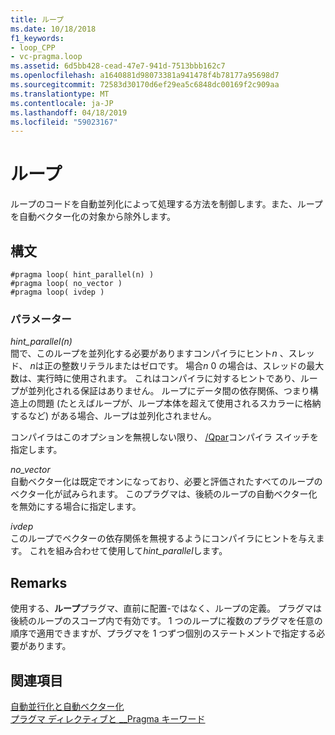 ```yaml
---
title: ループ
ms.date: 10/18/2018
f1_keywords:
- loop_CPP
- vc-pragma.loop
ms.assetid: 6d5bb428-cead-47e7-941d-7513bbb162c7
ms.openlocfilehash: a1640881d98073381a941478f4b78177a95698d7
ms.sourcegitcommit: 72583d30170d6ef29ea5c6848dc00169f2c909aa
ms.translationtype: MT
ms.contentlocale: ja-JP
ms.lasthandoff: 04/18/2019
ms.locfileid: "59023167"
---
```

# <a name="loop"></a>ループ

ループのコードを自動並列化によって処理する方法を制御します。また、ループを自動ベクター化の対象から除外します。

## <a name="syntax"></a>構文

```
#pragma loop( hint_parallel(n) )
#pragma loop( no_vector )
#pragma loop( ivdep )
```

### <a name="parameters"></a>パラメーター

*hint_parallel(n)*<br/>
間で、このループを並列化する必要がありますコンパイラにヒント*n* 、スレッド、 *n*は正の整数リテラルまたはゼロです。 場合*n* 0 の場合は、スレッドの最大数は、実行時に使用されます。 これはコンパイラに対するヒントであり、ループが並列化される保証はありません。 ループにデータ間の依存関係、つまり構造上の問題 (たとえばループが、ループ本体を超えて使用されるスカラーに格納するなど) がある場合、ループは並列化されません。

コンパイラはこのオプションを無視しない限り、 [/Qpar](../build/reference/qpar-auto-parallelizer.md)コンパイラ スイッチを指定します。

*no_vector*<br/>
自動ベクター化は既定でオンになっており、必要と評価されたすべてのループのベクター化が試みられます。 このプラグマは、後続のループの自動ベクター化を無効にする場合に指定します。

*ivdep*<br/>
このループでベクターの依存関係を無視するようにコンパイラにヒントを与えます。 これを組み合わせて使用して*hint_parallel*します。

## <a name="remarks"></a>Remarks

使用する、**ループ**プラグマ、直前に配置-ではなく、ループの定義。 プラグマは後続のループのスコープ内で有効です。 1 つのループに複数のプラグマを任意の順序で適用できますが、プラグマを 1 つずつ個別のステートメントで指定する必要があります。

## <a name="see-also"></a>関連項目

[自動並行化と自動ベクター化](../parallel/auto-parallelization-and-auto-vectorization.md)<br/>
[プラグマ ディレクティブと __Pragma キーワード](../preprocessor/pragma-directives-and-the-pragma-keyword.md)